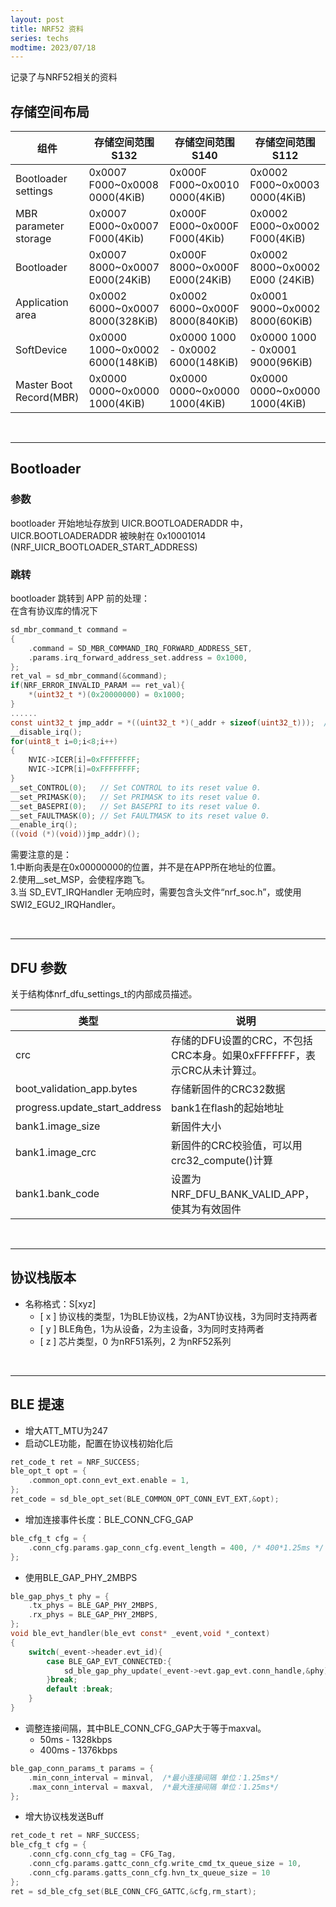 ```yaml
---
layout: post
title: NRF52 资料
series: techs
modtime: 2023/07/18
---
```


记录了与NRF52相关的资料

## 存储空间布局

|组件|存储空间范围 S132|存储空间范围 S140|存储空间范围 S112|
|---|---|---|---|
|Bootloader settings|0x0007 F000~0x0008 0000(4KiB)|0x000F F000~0x0010 0000(4KiB)|0x0002 F000~0x0003 0000(4KiB)|
|MBR parameter storage|0x0007 E000~0x0007 F000(4Kib)|0x000F E000~0x000F F000(4Kib)|0x0002 E000~0x0002 F000(4KiB)|
|Bootloader|0x0007 8000~0x0007 E000(24KiB)|0x000F 8000~0x000F E000(24KiB)|0x0002 8000~0x0002 E000 (24KiB)|
|Application area|0x0002 6000~0x0007 8000(328KiB)|0x0002 6000~0x000F 8000(840KiB)|0x0001 9000~0x0002 8000(60KiB)|
|SoftDevice|0x0000 1000~0x0002 6000(148KiB)|0x0000 1000 - 0x0002 6000(148KiB)|0x0000 1000 - 0x0001 9000(96KiB)|
|Master Boot Record(MBR)|0x0000 0000~0x0000 1000(4KiB)|0x0000 0000~0x0000 1000(4KiB)|0x0000 0000~0x0000 1000(4KiB)|

<br/>

******

## Bootloader 

### 参数

bootloader 开始地址存放到 UICR.BOOTLOADERADDR 中，UICR.BOOTLOADERADDR 被映射在 0x10001014 (NRF_UICR_BOOTLOADER_START_ADDRESS)

### 跳转

bootloader 跳转到 APP 前的处理：  
在含有协议库的情况下
```c
sd_mbr_command_t command =
{
    .command = SD_MBR_COMMAND_IRQ_FORWARD_ADDRESS_SET,
    .params.irq_forward_address_set.address = 0x1000,
};
ret_val = sd_mbr_command(&command);
if(NRF_ERROR_INVALID_PARAM == ret_val){
    *(uint32_t *)(0x20000000) = 0x1000;
}
......
const uint32_t jmp_addr = *((uint32_t *)(_addr + sizeof(uint32_t)));  //_addr 为APP所在地址
__disable_irq();
for(uint8_t i=0;i<8;i++)
{
    NVIC->ICER[i]=0xFFFFFFFF;
    NVIC->ICPR[i]=0xFFFFFFFF;
}
__set_CONTROL(0);   // Set CONTROL to its reset value 0.
__set_PRIMASK(0);   // Set PRIMASK to its reset value 0.
__set_BASEPRI(0);   // Set BASEPRI to its reset value 0.
__set_FAULTMASK(0); // Set FAULTMASK to its reset value 0.
__enable_irq();
((void (*)(void))jmp_addr)();
```
需要注意的是：  
1.中断向表是在0x00000000的位置，并不是在APP所在地址的位置。  
2.使用__set_MSP，会使程序跑飞。  
3.当 SD_EVT_IRQHandler 无响应时，需要包含头文件“nrf_soc.h”，或使用 SWI2_EGU2_IRQHandler。

<br/>

******

## DFU 参数

关于结构体nrf_dfu_settings_t的内部成员描述。

|类型|说明|
|---|---|
|crc|存储的DFU设置的CRC，不包括CRC本身。如果0xFFFFFFF，表示CRC从未计算过。|
|boot_validation_app.bytes|存储新固件的CRC32数据|
|progress.update_start_address|bank1在flash的起始地址|
|bank1.image_size|新固件大小|
|bank1.image_crc|新固件的CRC校验值，可以用crc32_compute()计算|
|bank1.bank_code|设置为NRF_DFU_BANK_VALID_APP，使其为有效固件|

<br/>

******

## 协议栈版本

- 名称格式：S[xyz]
  - [ x ] 协议栈的类型，1为BLE协议栈，2为ANT协议栈，3为同时支持两者
  - [ y ] BLE角色，1为从设备，2为主设备，3为同时支持两者
  - [ z ] 芯片类型，0 为nRF51系列，2 为nRF52系列

<br/>

******

## BLE 提速

- 增大ATT_MTU为247
- 启动CLE功能，配置在协议栈初始化后
```c
ret_code_t ret = NRF_SUCCESS;
ble_opt_t opt = {
    .common_opt.conn_evt_ext.enable = 1,
};
ret_code = sd_ble_opt_set(BLE_COMMON_OPT_CONN_EVT_EXT,&opt);
```
- 增加连接事件长度：BLE_CONN_CFG_GAP 
```c
ble_cfg_t cfg = {
    .conn_cfg.params.gap_conn_cfg.event_length = 400, /* 400*1.25ms */
};
```
- 使用BLE_GAP_PHY_2MBPS
```c
ble_gap_phys_t phy = {
    .tx_phys = BLE_GAP_PHY_2MBPS,
    .rx_phys = BLE_GAP_PHY_2MBPS,
};
void ble_evt_handler(ble_evt const* _event,void *_context)
{
    switch(_event->header.evt_id){
        case BLE_GAP_EVT_CONNECTED:{
            sd_ble_gap_phy_update(_event->evt.gap_evt.conn_handle,&phy);
        }break;
        default :break;
    }
}
```
- 调整连接间隔，其中BLE_CONN_CFG_GAP大于等于maxval。
  - 50ms  - 1328kbps
  - 400ms - 1376kbps
```c
ble_gap_conn_params_t params = {
    .min_conn_interval = minval,  /*最小连接间隔 单位：1.25ms*/
    .max_conn_interval = maxval,  /*最大连接间隔 单位：1.25ms*/
};
```
- 增大协议栈发送Buff
```c
ret_code_t ret = NRF_SUCCESS;
ble_cfg_t cfg = {
    .conn_cfg.conn_cfg_tag = CFG_Tag,
    .conn_cfg.params.gattc_conn_cfg.write_cmd_tx_queue_size = 10,
    .conn_cfg.params.gatts_conn_cfg.hvn_tx_queue_size = 10
};
ret = sd_ble_cfg_set(BLE_CONN_CFG_GATTC,&cfg,rm_start);
```

